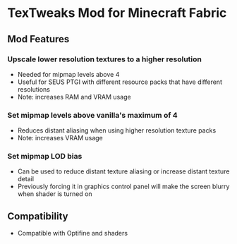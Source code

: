 # TexTweaks Mod for Minecraft Fabric

## Mod Features

### Upscale lower resolution textures to a higher resolution
 - Needed for mipmap levels above 4
 - Useful for SEUS PTGI with different resource packs that have different resolutions
 - Note: increases RAM and VRAM usage

### Set mipmap levels above vanilla's maximum of 4
 - Reduces distant aliasing when using higher resolution texture packs
 - Note: increases VRAM usage

### Set mipmap LOD bias
 - Can be used to reduce distant texture aliasing or increase distant texture detail
 - Previously forcing it in graphics control panel will make the screen blurry when shader is turned on

## Compatibility
 - Compatible with Optifine and shaders